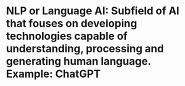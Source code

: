 # NLP or Language AI: Subfield of AI that fouses on developing technologies capable of understanding, processing and generating human language. Example: ChatGPT
